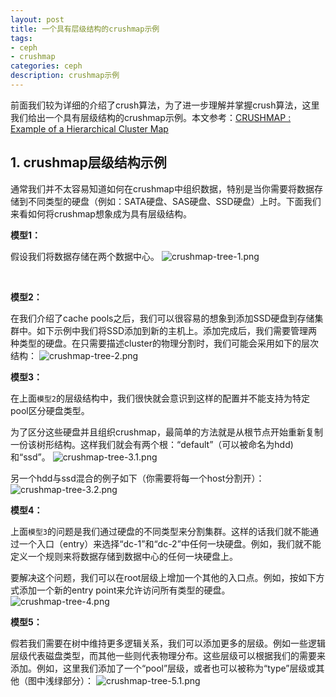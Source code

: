 ```yaml
---
layout: post
title: 一个具有层级结构的crushmap示例
tags:
- ceph
- crushmap
categories: ceph
description: crushmap示例
---
```



前面我们较为详细的介绍了crush算法，为了进一步理解并掌握crush算法，这里我们给出一个具有层级结构的crushmap示例。本文参考：[CRUSHMAP : Example of a Hierarchical Cluster Map](http://ceph.com/geen-categorie/crushmap-example-of-a-hierarchical-cluster-map/)

<!-- more -->


## 1. crushmap层级结构示例

通常我们并不太容易知道如何在crushmap中组织数据，特别是当你需要将数据存储到不同类型的硬盘（例如：SATA硬盘、SAS硬盘、SSD硬盘）上时。下面我们来看如何将crushmap想象成为具有层级结构。

**模型1：**

假设我们将数据存储在两个数据中心。
![crushmap-tree-1.png](https://ivanzz1001.github.io/records/assets/img/ceph/crushmap/crushmap-tree-1.png)

<br />

**模型2：**

在我们介绍了cache pools之后，我们可以很容易的想象到添加SSD硬盘到存储集群中。如下示例中我们将SSD添加到新的主机上。添加完成后，我们需要管理两种类型的硬盘。在只需要描述cluster的物理分割时，我们可能会采用如下的层次结构：
![crushmap-tree-2.png](https://ivanzz1001.github.io/records/assets/img/ceph/crushmap/crushmap-tree-2.png)


**模型3：**

在上面```模型2```的层级结构中，我们很快就会意识到这样的配置并不能支持为特定pool区分硬盘类型。

为了区分这些硬盘并且组织crushmap，最简单的方法就是从根节点开始重新复制一份该树形结构。这样我们就会有两个根：“default”（可以被命名为hdd)和“ssd”。
![crushmap-tree-3.1.png](https://ivanzz1001.github.io/records/assets/img/ceph/crushmap/crushmap-tree-3.1.png)

另一个hdd与ssd混合的例子如下（你需要将每一个host分割开）：
![crushmap-tree-3.2.png](https://ivanzz1001.github.io/records/assets/img/ceph/crushmap/crushmap-tree-3.2.png)


**模型4：**

上面```模型3```的问题是我们通过硬盘的不同类型来分割集群。这样的话我们就不能通过一个入口（entry）来选择“dc-1”和“dc-2”中任何一块硬盘。例如，我们就不能定义一个规则来将数据存储到数据中心的任何一块硬盘上。

要解决这个问题，我们可以在root层级上增加一个其他的入口点。例如，按如下方式添加一个新的entry point来允许访问所有类型的硬盘。
![crushmap-tree-4.png](https://ivanzz1001.github.io/records/assets/img/ceph/crushmap/crushmap-tree-4.png)


**模型5：**

假若我们需要在树中维持更多逻辑关系，我们可以添加更多的层级。例如一些逻辑层级代表磁盘类型，而其他一些则代表物理分布。这些层级可以根据我们的需要来添加。例如，这里我们添加了一个“pool”层级，或者也可以被称为“type”层级或其他（图中浅绿部分）：
![crushmap-tree-5.1.png](https://ivanzz1001.github.io/records/assets/img/ceph/crushmap/crushmap-tree-5.1.png)


<br />
<br />
<br />


